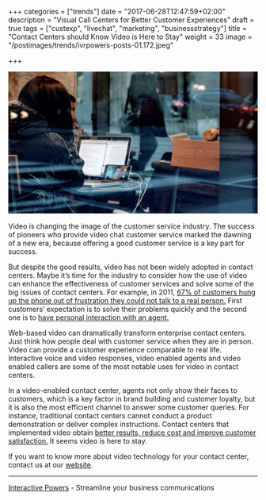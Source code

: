 +++
categories = ["trends"]
date = "2017-06-28T12:47:59+02:00"
description = "Visual Call Centers for Better Customer Experiences"
draft = true
tags = ["custexp", "livechat", "marketing", "businessstrategy"]
title = "Contact Centers should Know Video is Here to Stay"
weight = 33
image = "/postimages/trends/ivrpowers-posts-01.172.jpeg"

+++

![Woman and screens](/postimages/trends/ivrpowers-posts-01.172.jpeg)

Video is changing the image of the customer service industry. The success of pioneers who provide video chat customer service marked the dawning of a new era, because offering a good customer service is a key part for success.

But despite the good results, video has not been widely adopted in contact centers. Maybe it’s time for the industry to consider how the use of video can enhance the effectiveness of customer services and solve some of the big issues of contact centers. For example, in 2011, [67% of customers hung up the phone out of frustration they could not talk to a real person.](https://www.helpscout.net/75-customer-service-facts-quotes-statistics/) First customers’ expectation is to solve their problems quickly and the second one is to [have personal interaction with an agent.](https://www.talkdesk.com/resources/infographics/what-customers-want-from-support-contact-centers)

Web-based video can dramatically transform enterprise contact centers. Just think how people deal with customer service when they are in person. Video can provide a customer experience comparable to real life. Interactive voice and video responses, video enabled agents and video enabled callers are some of the most notable uses for video in contact centers.

In a video-enabled contact center, agents not only show their faces to customers, which is a key factor in brand building and customer loyalty, but it is also the most efficient channel to answer some customer queries. For instance, traditional contact centers cannot conduct a product demonstration or deliver complex instructions. Contact centers that implemented video obtain [better results, reduce cost and improve customer satisfaction.](https://www.dialogic.com/~/media/products/docs/whitepapers/11722-video-contact-ctr-wp.pdf) It seems video is here to stay. 

If you want to know more about video technology for your contact center, contact us at our [website](http://www.ivrpowers.com).

---
[Interactive Powers](http://www.ivrpowers.com/) - Streamline your business communications





